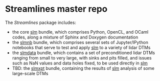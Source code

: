 # Streamlines master repo

The *Streamlines* package includes:
 - the core [slm](https://github.com/cstarknyc/slm) bundle, which comprises Python, OpenCL, and OCaml codes, along a mixture of Sphinx and Doxygen documentation
 - the [slmnb](https://github.com/cstarknyc/slmnb) bundle, which comprises several sets of Jupyter/IPython notebooks that serve to test and apply [slm](https://github.com/cstarknyc/slm) to a variety of lidar DTMs
 - the [slmdata](https://github.com/cstarknyc/slmdata) bundle, which contains a set of preconditioned lidar DTMs ranging from small to very large, with sinks and pits filled, and issues such as NaN values and data holes fixed, to be used directly in [slm](https://github.com/cstarknyc/slm)
 - TBD: the [slmxpt](https://github.com/cstarknyc/slmxpt) bundle, containing the results of [slm](https://github.com/cstarknyc/slm) analysis of some large-scale DTMs
